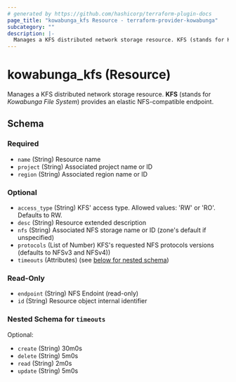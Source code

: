 ```yaml
---
# generated by https://github.com/hashicorp/terraform-plugin-docs
page_title: "kowabunga_kfs Resource - terraform-provider-kowabunga"
subcategory: ""
description: |-
  Manages a KFS distributed network storage resource. KFS (stands for Kowabunga File System) provides an elastic NFS-compatible endpoint.
---
```


# kowabunga_kfs (Resource)

Manages a KFS distributed network storage resource. **KFS** (stands for *Kowabunga File System*) provides an elastic NFS-compatible endpoint.



<!-- schema generated by tfplugindocs -->
## Schema

### Required

- `name` (String) Resource name
- `project` (String) Associated project name or ID
- `region` (String) Associated region name or ID

### Optional

- `access_type` (String) KFS' access type. Allowed values: 'RW' or 'RO'. Defaults to RW.
- `desc` (String) Resource extended description
- `nfs` (String) Associated NFS storage name or ID (zone's default if unspecified)
- `protocols` (List of Number) KFS's requested NFS protocols versions (defaults to NFSv3 and NFSv4))
- `timeouts` (Attributes) (see [below for nested schema](#nestedatt--timeouts))

### Read-Only

- `endpoint` (String) NFS Endoint (read-only)
- `id` (String) Resource object internal identifier

<a id="nestedatt--timeouts"></a>
### Nested Schema for `timeouts`

Optional:

- `create` (String) 30m0s
- `delete` (String) 5m0s
- `read` (String) 2m0s
- `update` (String) 5m0s

